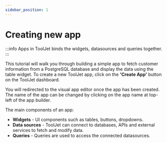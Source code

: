```yaml
---
sidebar_position: 1
---
```


# Creating new app

:::info
Apps in ToolJet binds the widgets, datasources and queries together.
:::

This tutorial will walk you through building a simple app to fetch customer information from a PostgreSQL database and display the data using the table widget.
To create a new ToolJet app, click on the **'Create App'** button on the ToolJet dashboard. 


You will redirected to the visual app editor once the app has been created. The name of the app can be changed by clicking on the app name at top-left of the app builder.

The main components of an app: 

- **Widgets** - UI components such as tables, buttons, dropdowns.
- **Data sources** - ToolJet can connect to databases, APIs and external services to fetch and modify data.
- **Queries** - Queries are used to access the connected datasources.